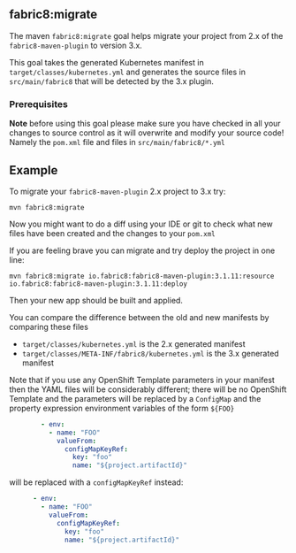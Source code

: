## fabric8:migrate

The maven `fabric8:migrate` goal helps migrate your project from 2.x of the `fabric8-maven-plugin` to version 3.x.

This goal takes the generated Kubernetes manifest in `target/classes/kubernetes.yml` and generates the source files in `src/main/fabric8` that will be detected by the 3.x plugin.

### Prerequisites

**Note** before using this goal please make sure you have checked in all your changes to source control as it will overwrite and modify your source code! Namely the `pom.xml` file and files in `src/main/fabric8/*.yml`
 
## Example

To migrate your `fabric8-maven-plugin` 2.x project to 3.x try:
 
    mvn fabric8:migrate

Now you might want to do a diff using your IDE or git to check what new files have been created and the changes to your `pom.xml`

If you are feeling brave you can migrate and try deploy the project in one line:

    mvn fabric8:migrate io.fabric8:fabric8-maven-plugin:3.1.11:resource io.fabric8:fabric8-maven-plugin:3.1.11:deploy
    
Then your new app should be built and applied.
    
You can compare the difference between the old and new manifests by comparing these files
    
* `target/classes/kubernetes.yml` is the 2.x generated manifest    
* `target/classes/META-INF/fabric8/kubernetes.yml` is the 3.x generated manifest
    
Note that if you use any OpenShift Template parameters in your manifest then the YAML files will be considerably different; there will be no OpenShift Template and the parameters will be replaced by a `ConfigMap` and the property expression environment variables of the form `${FOO}`
   
```yaml
        - env:
          - name: "FOO"
            valueFrom:
              configMapKeyRef:
                key: "foo"
                name: "${project.artifactId}"
```   

will be replaced with a `configMapKeyRef` instead:

```yaml
      - env:
        - name: "FOO"
          valueFrom:
            configMapKeyRef:
              key: "foo"
              name: "${project.artifactId}"
```   